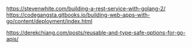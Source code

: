 https://stevenwhite.com/building-a-rest-service-with-golang-2/
https://codegangsta.gitbooks.io/building-web-apps-with-go/content/deployment/index.html

https://derekchiang.com/posts/reusable-and-type-safe-options-for-go-apis/
